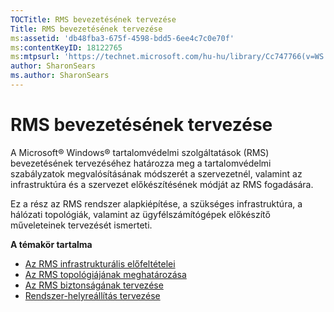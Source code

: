 ```yaml
---
TOCTitle: RMS bevezetésének tervezése
Title: RMS bevezetésének tervezése
ms:assetid: 'db48fba3-675f-4598-bdd5-6ee4c7c0e70f'
ms:contentKeyID: 18122765
ms:mtpsurl: 'https://technet.microsoft.com/hu-hu/library/Cc747766(v=WS.10)'
author: SharonSears
ms.author: SharonSears
---
```


RMS bevezetésének tervezése
===========================

A Microsoft® Windows® tartalomvédelmi szolgáltatások (RMS) bevezetésének tervezéséhez határozza meg a tartalomvédelmi szabályzatok megvalósításának módszerét a szervezetnél, valamint az infrastruktúra és a szervezet előkészítésének módját az RMS fogadására.

Ez a rész az RMS rendszer alapkiépítése, a szükséges infrastruktúra, a hálózati topológiák, valamint az ügyfélszámítógépek előkészítő műveleteinek tervezését ismerteti.

**A témakör tartalma**

-   [Az RMS infrastrukturális előfeltételei](https://technet.microsoft.com/a132ed26-77e7-4061-9850-8dd246cee2b9)
-   [Az RMS topológiájának meghatározása](https://technet.microsoft.com/bf516f7d-b3a1-4e7f-971f-bfab1db41812)
-   [Az RMS biztonságának tervezése](https://technet.microsoft.com/eb0fa784-1246-44aa-be31-2c332db7d09c)
-   [Rendszer-helyreállítás tervezése](https://technet.microsoft.com/a7779ffd-7a94-4e13-b846-0ffd00608e02)
